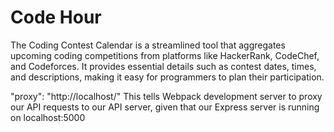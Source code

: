 # Code Hour
The Coding Contest Calendar is a streamlined tool that aggregates upcoming coding competitions from platforms like HackerRank, CodeChef, and Codeforces. It provides essential details such as contest dates, times, and descriptions, making it easy for programmers to plan their participation.


"proxy": "http://localhost/"
This tells Webpack development server to proxy our API requests to our API server, given that our Express server is running on localhost:5000

